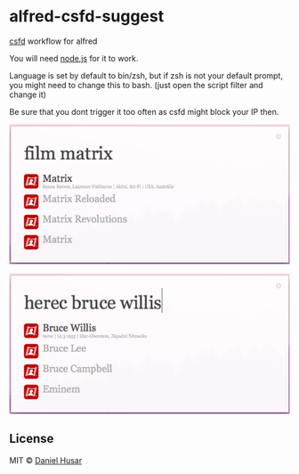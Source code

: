 alfred-csfd-suggest
===================

[csfd](http://www.csfd.cz) workflow for alfred

You will need [node.js](http://nodejs.org/) for it to work.

Language is set by default to bin/zsh, but if zsh is not your default prompt, you might need to change this to bash. (just open the script filter and change it)

Be sure that you dont trigger it too often as csfd might block your IP then.


![movie](movie-screen.png)

![actor](actor-screen.png)


## License

MIT © [Daniel Husar](https://github.com/danielhusar)
